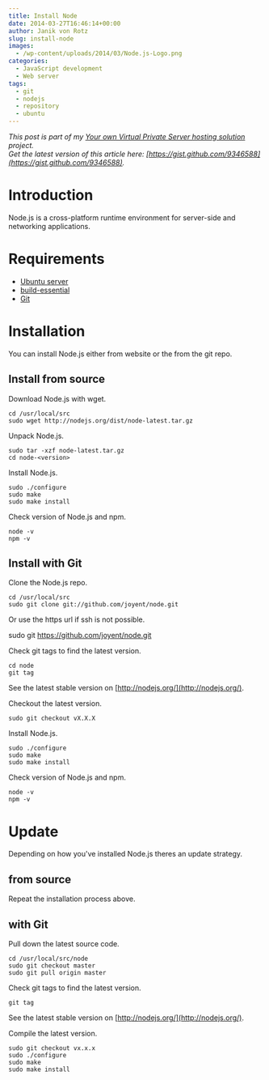 ```yaml
---
title: Install Node
date: 2014-03-27T16:46:14+00:00
author: Janik von Rotz
slug: install-node
images:
  - /wp-content/uploads/2014/03/Node.js-Logo.png
categories:
  - JavaScript development
  - Web server
tags:
  - git
  - nodejs
  - repository
  - ubuntu
---
```

*This post is part of my [Your own Virtual Private Server hosting solution](https://janikvonrotz.ch/your-own-virtual-private-server-hosting-solution/) project.*  
*Get the latest version of this article here: [https://gist.github.com/9346588](https://gist.github.com/9346588).*  

# Introduction

Node.js is a cross-platform runtime environment for server-side and networking applications.
<!--more-->
# Requirements

* [Ubuntu server](https://janikvonrotz.ch/2014/03/13/deploy-ubuntu-server/)
* [build-essential](https://janikvonrotz.ch/2014/03/25/install-ubuntu-development-libraries/)
* [Git](https://janikvonrotz.ch/2014/03/25/install-ubuntu-packages/)

# Installation

You can install Node.js either from website or the from the git repo.

## Install from source
	
Download Node.js with wget.

    cd /usr/local/src
    sudo wget http://nodejs.org/dist/node-latest.tar.gz

Unpack Node.js.

    sudo tar -xzf node-latest.tar.gz
    cd node-<version>
	
Install Node.js.

    sudo ./configure
    sudo make
    sudo make install
	
Check version of Node.js and npm.
	
    node -v
    npm -v

## Install with Git

Clone the Node.js repo.

	cd /usr/local/src
	sudo git clone git://github.com/joyent/node.git
	
Or use the https url if ssh is not possible.

  sudo git https://github.com/joyent/node.git

Check git tags to find the latest version.

	cd node
	git tag
	
See the latest stable version on [http://nodejs.org/](http://nodejs.org/).

Checkout the latest version.

	sudo git checkout vX.X.X
	
Install Node.js.

	sudo ./configure
	sudo make
	sudo make install

Check version of Node.js and npm.
	
	node -v
	npm -v

# Update

Depending on how you've installed Node.js theres an update strategy.

## from source

Repeat the installation process above.

## with Git

Pull down the latest source code.

	cd /usr/local/src/node
	sudo git checkout master
	sudo git pull origin master
	
Check git tags to find the latest version.

	git tag
	
See the latest stable version on [http://nodejs.org/](http://nodejs.org/).
	
Compile the latest version.

	sudo git checkout vx.x.x
	sudo ./configure
	sudo make
	sudo make install